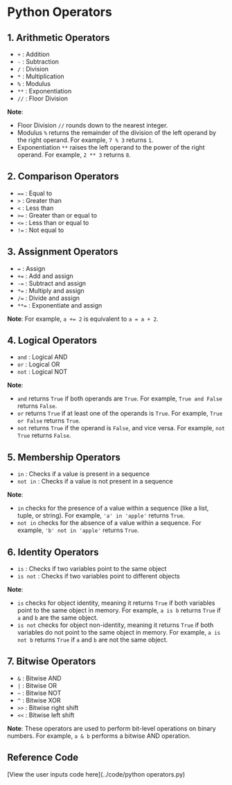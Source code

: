 # Python Operators

## 1. Arithmetic Operators

- `+` : Addition
- `-` : Subtraction
- `/` : Division
- `*` : Multiplication
- `%` : Modulus
- `**` : Exponentiation
- `//` : Floor Division

**Note**:
- Floor Division `//` rounds down to the nearest integer.
- Modulus `%` returns the remainder of the division of the left operand by the right operand. For example, `7 % 3` returns `1`.
- Exponentiation `**` raises the left operand to the power of the right operand. For example, `2 ** 3` returns `8`.

## 2. Comparison Operators

- `==` : Equal to
- `>` : Greater than
- `<` : Less than
- `>=` : Greater than or equal to
- `<=` : Less than or equal to
- `!=` : Not equal to

## 3. Assignment Operators

- `=` : Assign
- `+=` : Add and assign
- `-=` : Subtract and assign
- `*=` : Multiply and assign
- `/=` : Divide and assign
- `**=` : Exponentiate and assign

**Note**: For example, `a += 2` is equivalent to `a = a + 2`.

## 4. Logical Operators

- `and` : Logical AND
- `or` : Logical OR
- `not` : Logical NOT

**Note**:
- `and` returns `True` if both operands are `True`. For example, `True and False` returns `False`.
- `or` returns `True` if at least one of the operands is `True`. For example, `True or False` returns `True`.
- `not` returns `True` if the operand is `False`, and vice versa. For example, `not True` returns `False`.

## 5. Membership Operators

- `in` : Checks if a value is present in a sequence
- `not in` : Checks if a value is not present in a sequence

**Note**:
- `in` checks for the presence of a value within a sequence (like a list, tuple, or string). For example, `'a' in 'apple'` returns `True`.
- `not in` checks for the absence of a value within a sequence. For example, `'b' not in 'apple'` returns `True`.

## 6. Identity Operators

- `is` : Checks if two variables point to the same object
- `is not` : Checks if two variables point to different objects

**Note**:
- `is` checks for object identity, meaning it returns `True` if both variables point to the same object in memory. For example, `a is b` returns `True` if `a` and `b` are the same object.
- `is not` checks for object non-identity, meaning it returns `True` if both variables do not point to the same object in memory. For example, `a is not b` returns `True` if `a` and `b` are not the same object.

## 7. Bitwise Operators

- `&` : Bitwise AND
- `|` : Bitwise OR
- `~` : Bitwise NOT
- `^` : Bitwise XOR
- `>>` : Bitwise right shift
- `<<` : Bitwise left shift

**Note**: These operators are used to perform bit-level operations on binary numbers. For example, `a & b` performs a bitwise AND operation.

## Reference Code
[View the user inputs code here](../code/python operators.py)
